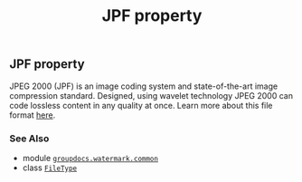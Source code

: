 ﻿---
title: JPF property
second_title: GroupDocs.Watermark for Python via .NET API References
description: 
type: docs
url: /python-net/groupdocs.watermark.common/filetype/jpf/
is_root: false
weight: 210
---

## JPF property


JPEG 2000 (JPF) is an image coding system and state-of-the-art image compression standard. Designed,
using wavelet technology JPEG 2000 can code lossless content in any quality at once. Learn more about
this file format [here](https://wiki.fileformat.com/image/jp2/).

### See Also
* module [`groupdocs.watermark.common`](../../)
* class [`FileType`](/watermark/python-net/groupdocs.watermark.common/filetype)
